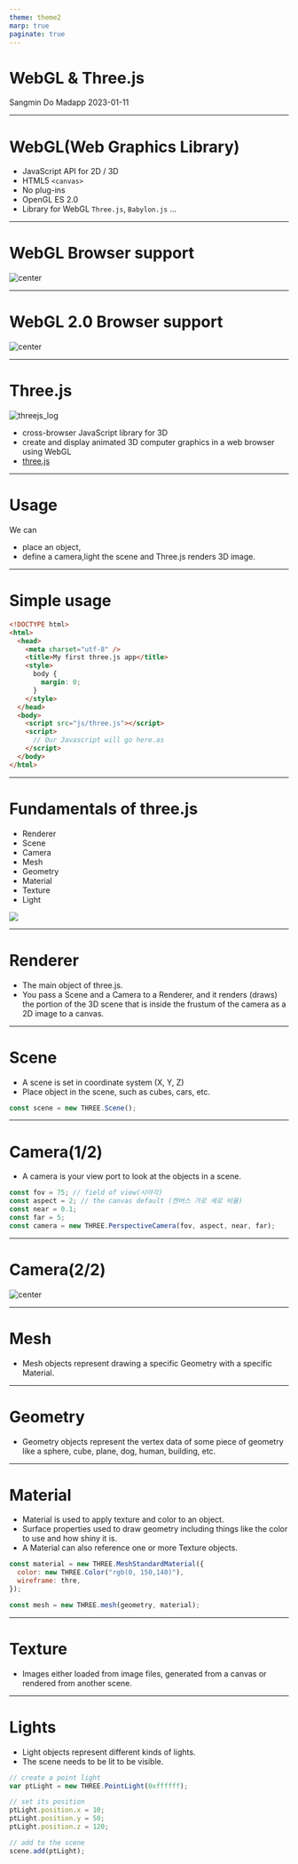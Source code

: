 ```yaml
---
theme: theme2
marp: true
paginate: true
---
```


<!-- _class: title -->

# WebGL & Three.js

Sangmin Do
Madapp
2023-01-11

---

# WebGL(Web Graphics Library)

- JavaScript API for 2D / 3D
- HTML5 `<canvas>`
- No plug-ins
- OpenGL ES 2.0
- Library for WebGL `Three.js`, `Babylon.js` ...

---

# WebGL Browser support

![center](images/webgl_browser_support.png)

---

# WebGL 2.0 Browser support

![center](images/webgl2_browser_support.png)

---

# Three.js

![threejs_log](images/threejs_logo.png)

- cross-browser JavaScript library for 3D
- create and display animated 3D computer graphics in a web browser using WebGL
- [three.js](https://threejs.org/)

---

# Usage

We can

- place an object,
- define a camera,light the scene and Three.js renders 3D image.

---

# Simple usage

```html
<!DOCTYPE html>
<html>
  <head>
    <meta charset="utf-8" />
    <title>My first three.js app</title>
    <style>
      body {
        margin: 0;
      }
    </style>
  </head>
  <body>
    <script src="js/three.js"></script>
    <script>
      // Our Javascript will go here.as
    </script>
  </body>
</html>
```

---

# Fundamentals of three.js

<div class="twocols">

- Renderer
- Scene
- Camera
- Mesh
- Geometry
- Material
- Texture
- Light

<p class="break"></p>

<img src='./images/threejs-structure.svg'/>

</div>

---

# Renderer

- The main object of three.js.
- You pass a Scene and a Camera to a Renderer, and it renders (draws) the portion of the 3D scene that is inside the frustum of the camera as a 2D image to a canvas.

---

# Scene

- A scene is set in coordinate system (X, Y, Z)
- Place object in the scene, such as cubes, cars, etc.

```javascript
const scene = new THREE.Scene();
```

---

# Camera(1/2)

- A camera is your view port to look at the objects in a scene.

```javascript
const fov = 75; // field of view(시야각)
const aspect = 2; // the canvas default (캔버스 가로 세로 비율)
const near = 0.1;
const far = 5;
const camera = new THREE.PerspectiveCamera(fov, aspect, near, far);
```

---

# Camera(2/2)

![center](./images/camera.png)

---

# Mesh

- Mesh objects represent drawing a specific Geometry with a specific Material.

---

# Geometry

- Geometry objects represent the vertex data of some piece of geometry like a sphere, cube, plane, dog, human, building, etc.

---

# Material

- Material is used to apply texture and color to an object.
- Surface properties used to draw geometry including things like the color to use and how shiny it is.
- A Material can also reference one or more Texture objects.

```javascript
const material = new THREE.MeshStandardMaterial({
  color: new THREE.Color("rgb(0, 150,140)"),
  wireframe: thre,
});

const mesh = new THREE.mesh(geometry, material);
```

---

# Texture

- Images either loaded from image files, generated from a canvas or rendered from another scene.

---

# Lights

- Light objects represent different kinds of lights.
- The scene needs to be lit to be visible.

```javascript
// create a point light
var ptLight = new THREE.PointLight(0xffffff);

// set its position
ptLight.position.x = 10;
ptLight.position.y = 50;
ptLight.position.z = 120;

// add to the scene
scene.add(ptLight);
```
